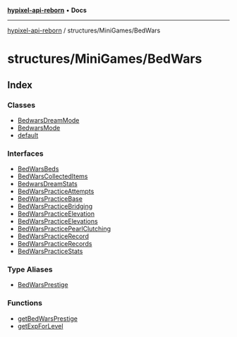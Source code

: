 [**hypixel-api-reborn**](../../../README.md) • **Docs**

***

[hypixel-api-reborn](../../../modules.md) / structures/MiniGames/BedWars

# structures/MiniGames/BedWars

## Index

### Classes

- [BedwarsDreamMode](classes/BedwarsDreamMode.md)
- [BedwarsMode](classes/BedwarsMode.md)
- [default](classes/default.md)

### Interfaces

- [BedWarsBeds](interfaces/BedWarsBeds.md)
- [BedWarsCollectedItems](interfaces/BedWarsCollectedItems.md)
- [BedwarsDreamStats](interfaces/BedwarsDreamStats.md)
- [BedWarsPracticeAttempts](interfaces/BedWarsPracticeAttempts.md)
- [BedWarsPracticeBase](interfaces/BedWarsPracticeBase.md)
- [BedWarsPracticeBridging](interfaces/BedWarsPracticeBridging.md)
- [BedWarsPracticeElevation](interfaces/BedWarsPracticeElevation.md)
- [BedWarsPracticeElevations](interfaces/BedWarsPracticeElevations.md)
- [BedWarsPracticePearlClutching](interfaces/BedWarsPracticePearlClutching.md)
- [BedWarsPracticeRecord](interfaces/BedWarsPracticeRecord.md)
- [BedWarsPracticeRecords](interfaces/BedWarsPracticeRecords.md)
- [BedWarsPracticeStats](interfaces/BedWarsPracticeStats.md)

### Type Aliases

- [BedWarsPrestige](type-aliases/BedWarsPrestige.md)

### Functions

- [getBedWarsPrestige](functions/getBedWarsPrestige.md)
- [getExpForLevel](functions/getExpForLevel.md)
